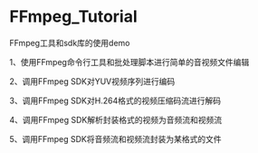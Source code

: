 # FFmpeg_Tutorial
FFmpeg工具和sdk库的使用demo

1、使用FFmpeg命令行工具和批处理脚本进行简单的音视频文件编辑

2、调用FFmpeg SDK对YUV视频序列进行编码

3、调用FFmpeg SDK对H.264格式的视频压缩码流进行解码

4、调用FFmpeg SDK解析封装格式的视频为音频流和视频流

5、调用FFmpeg SDK将音频流和视频流封装为某格式的文件
